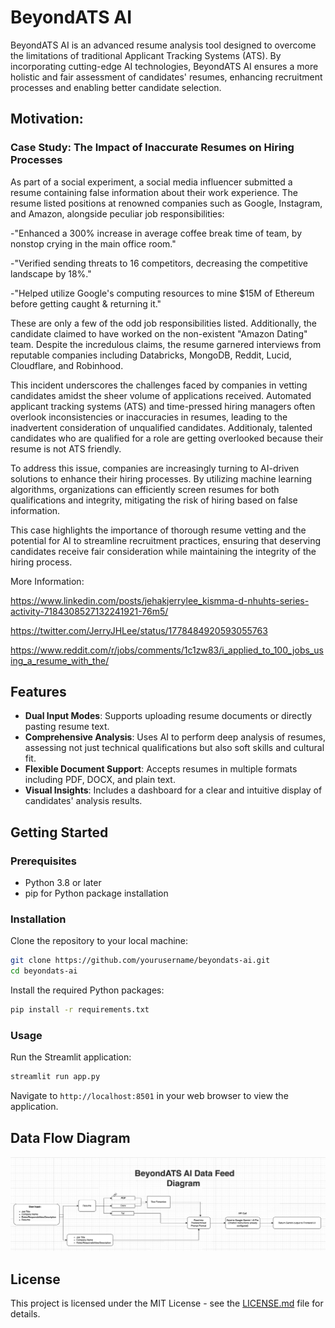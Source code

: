 
# BeyondATS AI

BeyondATS AI is an advanced resume analysis tool designed to overcome the limitations of traditional Applicant Tracking Systems (ATS). By incorporating cutting-edge AI technologies, BeyondATS AI ensures a more holistic and fair assessment of candidates' resumes, enhancing recruitment processes and enabling better candidate selection.

## Motivation: 
### Case Study: The Impact of Inaccurate Resumes on Hiring Processes

As part of a social experiment, a social media influencer submitted a resume containing false information about their work experience. The resume listed positions at renowned companies such as Google, Instagram, and Amazon, alongside peculiar job responsibilities:

-"Enhanced a 300% increase in average coffee break time of team, by nonstop crying in the main office room."

-"Verified sending threats to 16 competitors, decreasing the competitive landscape by 18%."

-"Helped utilize Google's computing resources to mine $15M of Ethereum before getting caught & returning it."

These are only a few of the odd job responsibilities listed. Additionally, the candidate claimed to have worked on the non-existent "Amazon Dating" team. Despite the incredulous claims, the resume garnered interviews from reputable companies including Databricks, MongoDB, Reddit, Lucid, Cloudflare, and Robinhood.

This incident underscores the challenges faced by companies in vetting candidates amidst the sheer volume of applications received. Automated applicant tracking systems (ATS) and time-pressed hiring managers often overlook inconsistencies or inaccuracies in resumes, leading to the inadvertent consideration of unqualified candidates. Additionaly, talented candidates who are qualified for a role are getting overlooked because their resume is not ATS friendly. 

To address this issue, companies are increasingly turning to AI-driven solutions to enhance their hiring processes. By utilizing machine learning algorithms, organizations can efficiently screen resumes for both qualifications and integrity, mitigating the risk of hiring based on false information.

This case highlights the importance of thorough resume vetting and the potential for AI to streamline recruitment practices, ensuring that deserving candidates receive fair consideration while maintaining the integrity of the hiring process.

More Information:

https://www.linkedin.com/posts/jehakjerrylee_kismma-d-nhuhts-series-activity-7184308527132241921-76m5/

https://twitter.com/JerryJHLee/status/1778484920593055763

https://www.reddit.com/r/jobs/comments/1c1zw83/i_applied_to_100_jobs_using_a_resume_with_the/

## Features

- **Dual Input Modes**: Supports uploading resume documents or directly pasting resume text.
- **Comprehensive Analysis**: Uses AI to perform deep analysis of resumes, assessing not just technical qualifications but also soft skills and cultural fit.
- **Flexible Document Support**: Accepts resumes in multiple formats including PDF, DOCX, and plain text.
- **Visual Insights**: Includes a dashboard for a clear and intuitive display of candidates' analysis results.

## Getting Started

### Prerequisites

- Python 3.8 or later
- pip for Python package installation

### Installation

Clone the repository to your local machine:

```bash
git clone https://github.com/yourusername/beyondats-ai.git
cd beyondats-ai
```

Install the required Python packages:

```bash
pip install -r requirements.txt
```

### Usage

Run the Streamlit application:

```bash
streamlit run app.py
```

Navigate to `http://localhost:8501` in your web browser to view the application.

## Data Flow Diagram

![Data Flow Diagram](image/datafeed.png)
<!-- Replace 'path/to/your/image.png' with the actual path to your data flow diagram image -->

## License

This project is licensed under the MIT License - see the [LICENSE.md](LICENSE.md) file for details.
